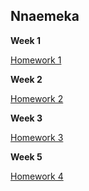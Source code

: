 ## Nnaemeka 

**Week 1**

[Homework 1](./homework-1)

**Week 2**

[Homework 2](./week-2)

**Week 3**

[Homework 3](./week-3)

**Week 5**

[Homework 4](./week-5)


